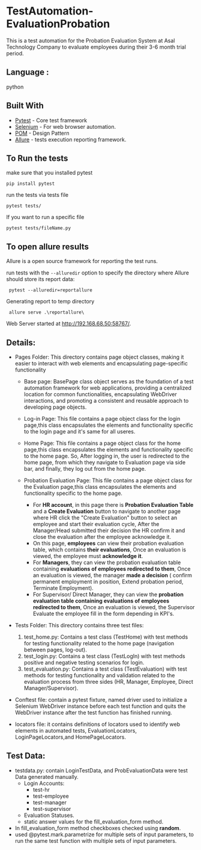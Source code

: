 # TestAutomation-EvaluationProbation
This is a test automation for the Probation Evaluation System at Asal Technology Company to evaluate employees during their 3-6 month trial period.

## Language : 
  python
  
## Built With 
 * [Pytest](https://docs.pytest.org/en/latest/getting-started.html) - Core test framework
 * [Selenium](https://www.selenium.dev/) - For web browser automation.
 * [POM](https://www.guru99.com/page-object-model-pom-page-factory-in-selenium-ultimate-guide.html) - Design Pattern
 * [Allure](https://pypi.org/project/allure-pytest/) - tests execution reporting framework.

   
## To Run the tests

make sure that you installed pytest
```
pip install pytest
```
run the tests via tests file 
```
pytest tests/
```

If you want to run a specific file
```
pytest tests/fileName.py
```
## To open allure results
Allure is a open source framework for reporting the test runs.

run tests with the  ``--alluredir``  option to specify the directory where Allure should store its report data: 
```
 pytest --alluredir=reportallure
```
Generating report to temp directory
```
 allure serve .\reportallure\                                    
```
Web Server started at <http://192.168.68.50:58767/>.
            
   
## Details:

   * Pages Folder: This directory contains page object classes, making it easier to interact with web elements and encapsulating page-specific functionality
     * Base page:
                   BasePage class object serves as the foundation of a test automation framework for web applications,
                   providing a centralized location for common functionalities, encapsulating 
                   WebDriver interactions, and promoting a consistent and reusable approach to developing page objects.
                 
     * Log-in Page: This file contains a page object class for the login page,this class encapsulates the elements and functionality specific to the login page and it's same for all useres.
     * Home Page: This file contains a page object class for the home page,this class encapsulates the elements and functionality specific to the home page.
 So, After logging in, the user is redirected to the home page, from which they navigate to Evaluation page via side bar, and finally, they log out from the home page.
     * Probation Evaluation Page:  This file contains a page object class for the Evaluation page,this class encapsulates the elements and functionality specific to the home page.
       * For **HR account**, in this page there is **Probation Evaluation Table** and a **Create Evaluation** button to navigate to another page where HR click the "Create Evaluation" button to select an employee 
         and start their evaluation cycle, After the Manager/Head submitted their decision the HR confirm it and close the evaluation after the employee acknowledge it.
       * On this page, **employees** can view their probation evaluation table, which contains **their evaluations**, Once an evaluation is viewed, the employee must **acknowledge it**.
       * For **Managers**, they can view the probation evaluation table containing **evaluations of employees redirected to them**, Once an evaluation is viewed, the manager **made a decision** ( confirm 
         permanent employment in position, Extend probation period, Terminate Employment).
       * For Supervisor/ Direct Manager, they can view the **probation evaluation table containing evaluations of employees redirected to them**, Once an evaluation is viewed, the Supervisor Evaluate the employee 
         fill in the form depending in KPI's.
         
   * Tests Folder: This directory contains three test files:
       1. test_home.py: Contains a test class (TestHome) with test methods for testing functionality related to the home page (navigation between pages, log-out).
       2. test_login.py: Contains a test class (TestLogIn) with test methods positive and negative testing scenarios for login.
       3. test_evaluation.py: Contains a test class (TestEvaluation) with test methods for testing functionality and validation related to the evaluation process from three sides (HR, Manager, Employee, Direct Manager/Supervisor).
    
   * Conftest file: contain a pytest fixture, named driver  used to initialize a Selenium WebDriver instance before each test function and quits the WebDriver instance after the test function has finished running.
   * locators file: it contains definitions of locators used to identify web elements in automated tests, EvaluationLocators, LoginPageLocators,and HomePageLocators.

     
## Test Data:

* testdata.py:  contain LoginTestData, and ProbEvaluationData were test Data generated manually.
  * Login Accounts:
    * test-hr 
    * test-employee  
    * test-manager
    * test-supervisor
  * Evaluation Statuses.
  * static answer values for the fill_evaluation_form method.
* In fill_evaluation_form method checkboxes checked using **random**.
* used  @pytest.mark.parametrize for multiple sets of input parameters, to run the same test function with multiple sets of input parameters.
      
